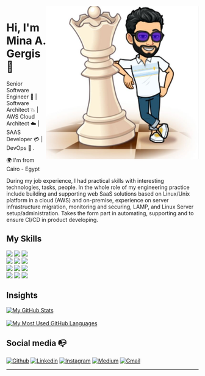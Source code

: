 <img align="right" width="400" height="400" src="https://raw.githubusercontent.com/minagergis/minagergis/master/my-avatar.PNG">


# Hi, I'm Mina A. Gergis :elephant:

Senior Software Engineer :robot: | Software Architect :boom: | AWS Cloud Architect :cloud: | SAAS Developer :credit_card: | DevOps :satellite: . 

:earth_africa: I'm from Cairo - Egypt

During my job experience, I had practical skills with interesting technologies, tasks, people. In the whole role of my engineering practice include building and supporting web SaaS solutions based on Linux/Unix platform in a cloud (AWS) and on-premise, experience on server infrastructure migration, monitoring and securing, LAMP, and Linux Server setup/administration. Takes the form part in automating, supporting and to ensure CI/CD in product developing.

## My Skills

<p>
  
  <!-- Your languages and tools. Be careful with the alignment. 
  You can use this sites to get logos: https://www.vectorlogo.zone or https://simpleicons.org/
  -->
  <code><img width="10%" src="https://www.vectorlogo.zone/logos/php/php-ar21.svg"></code>
  <code><img width="10%" src="https://www.vectorlogo.zone/logos/laravel/laravel-ar21.svg"></code>
  <code><img width="10%" src="https://www.vectorlogo.zone/logos/nodejs/nodejs-ar21.svg"></code>
  <br />
  <code><img width="10%" src="https://www.vectorlogo.zone/logos/javascript/javascript-ar21.svg"></code>
  <code><img width="10%" src="https://www.vectorlogo.zone/logos/json/json-ar21.svg"></code>
  <code><img width="10%" src="https://www.vectorlogo.zone/logos/w3_html5/w3_html5-ar21.svg"></code>
  <br />
  <code><img width="10%" src="https://www.vectorlogo.zone/logos/mysql/mysql-ar21.svg"></code>
  <code><img width="10%" src="https://www.vectorlogo.zone/logos/amazon_aws/amazon_aws-ar21.svg"></code>
  <code><img width="10%" src="https://www.vectorlogo.zone/logos/stripe/stripe-ar21.svg"></code>
  <br />
  <code><img width="10%" src="https://www.vectorlogo.zone/logos/git-scm/git-scm-ar21.svg"></code>
  <code><img width="10%" src="https://www.vectorlogo.zone/logos/atlassian_jira/atlassian_jira-ar21.svg"></code>
  <code><img width="10%" src="https://www.vectorlogo.zone/logos/bitbucket/bitbucket-ar21.svg"></code>
</p>

## Insights
<!-- github-readme-stats -->

<a href="https://github.com/anuraghazra/github-readme-stats">
  <img width="500" align="top" src="https://github-readme-stats.vercel.app/api?username=minagergis&hide=contribs&count_private=true&theme=dracula&show_icons=true" alt="My GitHub Stats" />
</a>

<br />
<br />

<a href="https://github.com/anuraghazra/github-readme-stats">
  <img width="500" align="top" src="https://github-readme-stats.vercel.app/api/top-langs/?username=minagergis&count_private=true&theme=dracula&show_icons=true&hide=css&layout=compact&card_width=495" alt="My Most Used GitHub Languages" />
</a>

<br />


## Social media :mailbox_with_no_mail:

[![Github](https://img.shields.io/badge/-Github-000?style=flat&logo=Github&logoColor=white)](https://github.com/minagergis)
[![Linkedin](https://img.shields.io/badge/-LinkedIn-blue?style=flat&logo=Linkedin&logoColor=white)](https://www.linkedin.com/in/minaatif/)
[![Instagram](https://img.shields.io/badge/-Instagram-c13584?style=flat&labelColor=c13584&logo=instagram&logoColor=white)](https://www.instagram.com/minagergis39/)
[![Medium](https://img.shields.io/badge/-Medium-858585?style=flat&logo=Medium&logoColor=white)](https://medium.com/@minaagergis)
[![Gmail](https://img.shields.io/badge/-Gmail-c14438?style=flat&logo=Gmail&logoColor=white)](mailto:minaatifabduallah@gmail.com)

---

